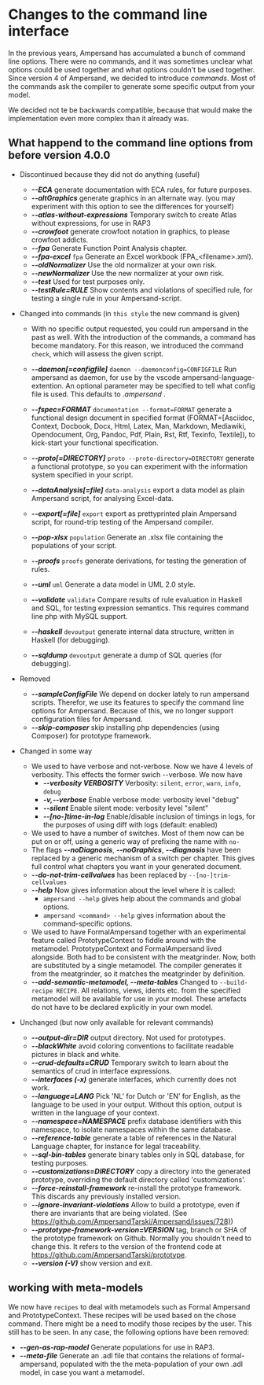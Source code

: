 # Changes to the command line interface

In the previous years, Ampersand has accumulated a bunch of command line options.
There were no commands, and it was sometimes unclear what options could be used
together and what options couldn't be used together. Since version 4 of Ampersand,
we decided to introduce _commands_. Most of the commands ask the compiler to
generate some specific output from your model.

We decided not te be backwards compatible, because that would make the implementation
even more complex than it already was.

## What happend to the command line options from before version 4.0.0

* Discontinued because they did not do anything (useful)

  * ***--ECA***
          generate documentation with ECA rules, for future purposes.
  * ***--altGraphics***
          generate graphics in an alternate way. (you may experiment with
          this option to see the differences for yourself)
  * ***--atlas-without-expressions***
          Temporary switch to create Atlas without expressions, for use in
          RAP3
  * ***--crowfoot***
          generate crowfoot notation in graphics, to please crowfoot
          addicts.
  * ***--fpa***
          Generate Function Point Analysis chapter.
  * ***--fpa-excel*** `fpa`
          Generate an Excel workbook (FPA_\<filename\>.xml).
  * ***--oldNormalizer***
          Use the old normalizer at your own risk.
  * ***--newNormalizer***
          Use the new normalizer at your own risk.
  * ***--test***
          Used for test purposes only.
  * ***--testRule=RULE***
          Show contents and violations of specified rule, for testing a
          single rule in your Ampersand-script.

* Changed into commands (in `this style` the new command is given)
  * With no specific output requested, you could run ampersand in the past as well.
          With the introduction of the commands, a command has become mandatory.
          For this reason, we introduced the command `check`, which will
          assess the given script.
  * ***--daemon[=configfile]*** `daemon --daemonconfig=CONFIGFILE`
          Run ampersand as daemon, for use by the vscode
          ampersand-language-extention. An optional parameter may be
          specified to tell what config file is used. This defaults to
          _.ampersand_ .
  * ***--fspec=FORMAT*** `documentation --format=FORMAT`
          generate a functional design document in specified format
          (FORMAT=[Asciidoc, Context, Docbook, Docx, Html, Latex, Man,
          Markdown, Mediawiki, Opendocument, Org, Pandoc, Pdf, Plain, Rst,
          Rtf, Texinfo, Textile]), to kick-start your functional
          specification.
  * ***--proto[=DIRECTORY]*** `proto --proto-directory=DIRECTORY`
          generate a functional prototype, so you can experiment with the
          information system specified in your script.
  * ***--dataAnalysis[=file]*** `data-analysis`
          export a data model as plain Ampersand script, for analysing
          Excel-data.

  * ***--export[=file]*** `export`
          export as prettyprinted plain Ampersand script, for round-trip testing of the
          Ampersand compiler.
  * ***--pop-xlsx*** `population`
          Generate an .xlsx file containing the populations of your script.
  * ***--proofs*** `proofs`
          generate derivations, for testing the generation of rules.
  * ***--uml*** `uml`
          Generate a data model in UML 2.0 style.
  * ***--validate*** `validate`
          Compare results of rule evaluation in Haskell and SQL, for
          testing expression semantics. This requires command line php with
          MySQL support.
  * ***--haskell*** `devoutput`
          generate internal data structure, written in Haskell (for
          debugging).
  * ***--sqldump*** `devoutput`
          generate a dump of SQL queries (for debugging).

* Removed

  * ***--sampleConfigFile*** 
          We depend on docker lately to run ampersand scripts. Therefor, we use
          its features to specify the command line options for Ampersand. Because
          of this, we no longer support configuration files for Ampersand.
  * ***--skip-composer***
          skip installing php dependencies (using Composer) for prototype
          framework.
          
* Changed in some way

  * We used to have verbose and not-verbose. Now we have 4 levels of verbosity. This effects the former swich --verbose. We now have
    * ***--verbosity VERBOSITY***    Verbosity: `silent`, `error`, `warn`, `info`, `debug`
    * ***-v,--verbose***             Enable verbose mode: verbosity level "debug"
    * ***--silent***                 Enable silent mode: verbosity level "silent"
    * ***--[no-]time-in-log***       Enable/disable inclusion of timings in logs, for the purposes of using diff with logs (default: enabled)
  * We used to have a number of switches. Most of them now can be put on or off, using a generic way of prefixing the name with `no-`
  * The flags ***--noDiagnosis***, ***--noGraphics***, ***--diagnosis*** have been replaced by a generic mechanism of a switch per chapter. This gives full control what chapters you want in your generated document.
  * ***--do-not-trim-cellvalues*** has been replaced by `--[no-]trim-cellvalues`
  * ***--help*** Now gives information about the level where it is called:
    * `ampersand --help` gives help about the commands and global options.
    * `ampersand <command> --help` gives information about the command-specific options.
  * We used to have FormalAmpersand together with an experimental feature called PrototypeContext to fiddle around with the metamodel.
    PrototypeContext and FormalAmpersand lived alongside. Both had to be consistent with the meatgrinder.
    Now, both are substituted by a single metamodel. The compiler generates it from the meatgrinder, so it matches the meatgrinder by definition.
  * ***--add-semantic-metamodel, --meta-tables*** Changed to `--build-recipe RECIPE`.
          All relations, views, idents etc. from the specified metamodel will be
          available for use in your model. These artefacts do not have to
          be declared explicitly in your own model.

* Unchanged (but now only available for relevant commands)
  * ***--output-dir=DIR***
          output directory. Not used for prototypes.
  * ***--blackWhite***
          avoid coloring conventions to facilitate readable pictures in
          black and white.
  * ***--crud-defaults=CRUD***
          Temporary switch to learn about the semantics of crud in
          interface expressions.
  * ***--interfaces (-x)***
          generate interfaces, which currently does not work.
  * ***--language=LANG***
          Pick 'NL' for Dutch or 'EN' for English, as the language to be
          used in your output. Without this option, output is written in
          the language of your context.
  * ***--namespace=NAMESPACE***
          prefix database identifiers with this namespace, to isolate
          namespaces within the same database.
  * ***--reference-table***
          generate a table of references in the Natural Language chapter,
          for instance for legal traceability.
  * ***--sql-bin-tables***
          generate binary tables only in SQL database, for testing
          purposes.
  * ***--customizations=DIRECTORY***
          copy a directory into the generated prototype, overriding the
          default directory called 'customizations'.
  * ***--force-reinstall-framework***
          re-install the prototype framework. This discards any previously
          installed version.
  * ***--ignore-invariant-violations***
          Allow to build a prototype, even if there are invariants that are
          being violated. (See
          <https://github.com/AmpersandTarski/Ampersand/issues/728)>)
  * ***--prototype-framework-version=VERSION***
          tag, branch or SHA of the prototype framework on Github. Normally you
          shouldn't need to change this. It refers to the version of the frontend
          code at <https://github.com/AmpersandTarski/prototype>.
  * ***--version (-V)***
          show version and exit.
  
## working with meta-models

We now have `recipes` to deal with metamodels such as Formal Ampersand and PrototypeContext. These recipes will be used based on the chose command. There might be a need to modify those recipes by the user. This still has to be seen. In any case, the following options have been removed:

* ***--gen-as-rap-model***
          Generate populations for use in RAP3.
* ***--meta-file***
          Generate an .adl file that contains the relations of
          formal-ampersand, populated with the the meta-population of your
          own .adl model, in case you want a metamodel.
